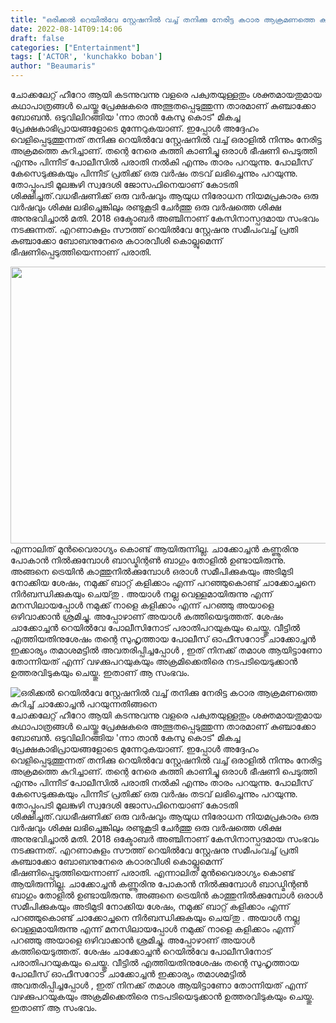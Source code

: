 ```yaml
---
title: "ഒരിക്കൽ റെയിൽവേ സ്റ്റേഷനിൽ വച്ച് തനിക്കു നേരിട്ട കഠാര ആക്രമണത്തെ കുറിച്ച് ചാക്കോച്ചൻ പറയുന്നതിങ്ങനെ"
date: 2022-08-14T09:14:06
draft: false
categories: ["Entertainment"]
tags: ['ACTOR', 'kunchakko boban']
author: "Beaumaris"
---
```


ചോക്കലേറ്റ് ഹീറോ ആയി കടന്നുവന്നു വളരെ പക്വതയുള്ളതും ശക്തമായതുമായ കഥാപാത്രങ്ങൾ ചെയ്തു പ്രേക്ഷകരെ അത്ഭുതപ്പെടുത്തുന്ന താരമാണ് കുഞ്ചാക്കോ ബോബൻ. ഒടുവിലിറങ്ങിയ 'ന്നാ താൻ കേസു കൊട്' മികച്ച പ്രേക്ഷകാഭിപ്രായങ്ങളോടെ മുന്നേറുകയാണ്. ഇപ്പോൾ അദ്ദേഹം വെളിപ്പെടുത്തുന്നത് തനിക്കു റെയിൽവേ സ്റ്റേഷനിൽ വച്ച് ഒരാളിൽ നിന്നും നേരിട്ട അക്രമത്തെ കുറിച്ചാണ്. തന്റെ നേരെ കത്തി കാണിച്ചു ഒരാൾ ഭീഷണി പെടുത്തി എന്നും പിന്നീട് പോലീസിൽ പരാതി നൽകി എന്നും താരം പറയുന്നു. പോലീസ് കേസെടുക്കുകയും പിന്നീട് പ്രതിക്ക് ഒരു വർഷം തടവ് ലഭിച്ചെന്നും പറയുന്നു. തോപ്പുംപടി മൂലങ്കുഴി സ്വദേശി ജോസഫിനെയാണ് കോടതി ശിക്ഷിച്ചത്.വധഭീഷണിക്ക് ഒരു വർഷവും ആയുധ നിരോധന നിയമപ്രകാരം ഒരു വർഷവും ശിക്ഷ ലഭിച്ചെങ്കിലും രണ്ടുകൂടി ചേർത്തു ഒരു വർഷത്തെ ശിക്ഷ അനുഭവിച്ചാൽ മതി. 2018 ഒക്ടോബർ അഞ്ചിനാണ് കേസിനാസ്പദമായ സംഭവം നടക്കുന്നത്. എറണാകുളം സൗത്ത് റെയിൽവേ സ്റ്റേഷനു സമീപംവച്ച് പ്രതി കുഞ്ചാക്കോ ബോബനുനേരെ കഠാരവീശി കൊല്ലുമെന്ന് ഭീഷണിപ്പെടുത്തിയെന്നാണ് പരാതി.

<img class="size-full wp-image-346706 aligncenter" src="https://cdn.boolokam.com/articles/2022/08/fwfwfwf22.jpg" alt="" width="760" height="443" />എന്നാലിത് മുൻവൈരാഗ്യം കൊണ്ട് ആയിരുന്നില്ല. ചാക്കോച്ചൻ കണ്ണൂരിനു പോകാൻ നിൽക്കുമ്പോൾ ബാഡ്മിന്റൺ ബാഗും തോളിൽ ഉണ്ടായിരുന്നു. അങ്ങനെ ട്രെയിൻ കാത്തുനിൽക്കുമ്പോൾ ഒരാൾ സമീപിക്കുകയും അടിമുടി നോക്കിയ ശേഷം, നമുക്ക് ബാറ്റ് കളിക്കാം എന്ന് പറഞ്ഞുകൊണ്ട് ചാക്കോച്ചനെ നിർബന്ധിക്കുകയും ചെയ്‌തു . അയാൾ നല്ല വെള്ളമായിരുന്നു എന്ന് മനസിലായപ്പോൾ നമുക്ക് നാളെ കളിക്കാം എന്ന് പറഞ്ഞു അയാളെ ഒഴിവാക്കാൻ ശ്രമിച്ചു. അപ്പോഴാണ് അയാൾ കത്തിയെടുത്തത്. ശേഷം ചാക്കോച്ചൻ റെയിൽവേ പോലീസിനോട് പരാതിപറയുകയും ചെയ്തു. വീട്ടിൽ എത്തിയതിനുശേഷം തന്റെ സുഹൃത്തായ പോലീസ് ഓഫീസറോട് ചാക്കോച്ചൻ ഇക്കാര്യം തമാശമട്ടിൽ അവതരിപ്പിച്ചപ്പോൾ , ഇത് നിനക്ക് തമാശ ആയിട്ടാണോ തോന്നിയത് എന്ന് വഴക്കുപറയുകയും അക്രമിക്കെതിരെ നടപടിയെടുക്കാൻ ഉത്തരവിടുകയും ചെയ്തു. ഇതാണ് ആ സംഭവം.


![ഒരിക്കൽ റെയിൽവേ സ്റ്റേഷനിൽ വച്ച് തനിക്കു നേരിട്ട കഠാര ആക്രമണത്തെ കുറിച്ച് ചാക്കോച്ചൻ പറയുന്നതിങ്ങനെ](https://cdn.boolokam.com/articles/2022/08/fwfwfwf22.jpg)ചോക്കലേറ്റ് ഹീറോ ആയി കടന്നുവന്നു വളരെ പക്വതയുള്ളതും ശക്തമായതുമായ കഥാപാത്രങ്ങൾ ചെയ്തു പ്രേക്ഷകരെ അത്ഭുതപ്പെടുത്തുന്ന താരമാണ് കുഞ്ചാക്കോ ബോബൻ. ഒടുവിലിറങ്ങിയ 'ന്നാ താൻ കേസു കൊട്' മികച്ച പ്രേക്ഷകാഭിപ്രായങ്ങളോടെ മുന്നേറുകയാണ്. ഇപ്പോൾ അദ്ദേഹം വെളിപ്പെടുത്തുന്നത് തനിക്കു റെയിൽവേ സ്റ്റേഷനിൽ വച്ച് ഒരാളിൽ നിന്നും നേരിട്ട അക്രമത്തെ കുറിച്ചാണ്. തന്റെ നേരെ കത്തി കാണിച്ചു ഒരാൾ ഭീഷണി പെടുത്തി എന്നും പിന്നീട് പോലീസിൽ പരാതി നൽകി എന്നും താരം പറയുന്നു. പോലീസ് കേസെടുക്കുകയും പിന്നീട് പ്രതിക്ക് ഒരു വർഷം തടവ് ലഭിച്ചെന്നും പറയുന്നു. തോപ്പുംപടി മൂലങ്കുഴി സ്വദേശി ജോസഫിനെയാണ് കോടതി ശിക്ഷിച്ചത്.വധഭീഷണിക്ക് ഒരു വർഷവും ആയുധ നിരോധന നിയമപ്രകാരം ഒരു വർഷവും ശിക്ഷ ലഭിച്ചെങ്കിലും രണ്ടുകൂടി ചേർത്തു ഒരു വർഷത്തെ ശിക്ഷ അനുഭവിച്ചാൽ മതി. 2018 ഒക്ടോബർ അഞ്ചിനാണ് കേസിനാസ്പദമായ സംഭവം നടക്കുന്നത്. എറണാകുളം സൗത്ത് റെയിൽവേ സ്റ്റേഷനു സമീപംവച്ച് പ്രതി കുഞ്ചാക്കോ ബോബനുനേരെ കഠാരവീശി കൊല്ലുമെന്ന് ഭീഷണിപ്പെടുത്തിയെന്നാണ് പരാതി. എന്നാലിത് മുൻവൈരാഗ്യം കൊണ്ട് ആയിരുന്നില്ല. ചാക്കോച്ചൻ കണ്ണൂരിനു പോകാൻ നിൽക്കുമ്പോൾ ബാഡ്മിന്റൺ ബാഗും തോളിൽ ഉണ്ടായിരുന്നു. അങ്ങനെ ട്രെയിൻ കാത്തുനിൽക്കുമ്പോൾ ഒരാൾ സമീപിക്കുകയും അടിമുടി നോക്കിയ ശേഷം, നമുക്ക് ബാറ്റ് കളിക്കാം എന്ന് പറഞ്ഞുകൊണ്ട് ചാക്കോച്ചനെ നിർബന്ധിക്കുകയും ചെയ്‌തു . അയാൾ നല്ല വെള്ളമായിരുന്നു എന്ന് മനസിലായപ്പോൾ നമുക്ക് നാളെ കളിക്കാം എന്ന് പറഞ്ഞു അയാളെ ഒഴിവാക്കാൻ ശ്രമിച്ചു. അപ്പോഴാണ് അയാൾ കത്തിയെടുത്തത്. ശേഷം ചാക്കോച്ചൻ റെയിൽവേ പോലീസിനോട് പരാതിപറയുകയും ചെയ്തു. വീട്ടിൽ എത്തിയതിനുശേഷം തന്റെ സുഹൃത്തായ പോലീസ് ഓഫീസറോട് ചാക്കോച്ചൻ ഇക്കാര്യം തമാശമട്ടിൽ അവതരിപ്പിച്ചപ്പോൾ , ഇത് നിനക്ക് തമാശ ആയിട്ടാണോ തോന്നിയത് എന്ന് വഴക്കുപറയുകയും അക്രമിക്കെതിരെ നടപടിയെടുക്കാൻ ഉത്തരവിടുകയും ചെയ്തു. ഇതാണ് ആ സംഭവം.
